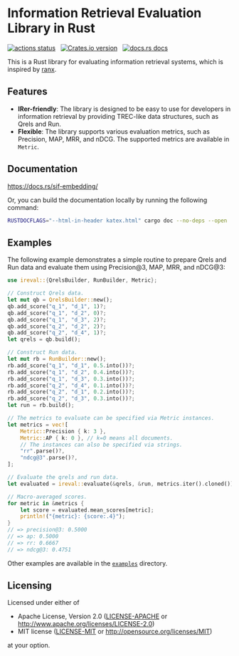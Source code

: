 # Information Retrieval Evaluation Library in Rust

<p align="left">
    <a href="https://github.com/kampersanda/ireval/actions/workflows/rust.yml?query=branch%3Amain"><img src="https://img.shields.io/github/actions/workflow/status/kampersanda/ireval/rust.yml?branch=main&style=flat-square" alt="actions status" /></a>
    &nbsp;
    <a href="https://crates.io/crates/ireval"><img src="https://img.shields.io/crates/v/ireval.svg?style=flat-square" alt="Crates.io version" /></a>
    &nbsp;
    <a href="https://docs.rs/ireval"><img src="https://img.shields.io/badge/docs-latest-blue.svg?style=flat-square" alt="docs.rs docs" /></a>
</p>

This is a Rust library for evaluating information retrieval systems,
which is inspired by [ranx](https://github.com/AmenRa/ranx).

## Features

* **IRer-friendly**:
    The library is designed to be easy to use for developers in information retrieval
    by providing TREC-like data structures, such as Qrels and Run.
* **Flexible**:
    The library supports various evaluation metrics, such as Precision, MAP, MRR, and nDCG.
    The supported metrics are available in `Metric`.

## Documentation

https://docs.rs/sif-embedding/

Or, you can build the documentation locally by running the following command:

```sh
RUSTDOCFLAGS="--html-in-header katex.html" cargo doc --no-deps --open
```

## Examples

The following example demonstrates a simple routine to prepare Qrels and Run data
and evaluate them using Precision@3, MAP, MRR, and nDCG@3:

```rust
use ireval::{QrelsBuilder, RunBuilder, Metric};

// Construct Qrels data.
let mut qb = QrelsBuilder::new();
qb.add_score("q_1", "d_1", 1)?;
qb.add_score("q_1", "d_2", 0)?;
qb.add_score("q_1", "d_3", 2)?;
qb.add_score("q_2", "d_2", 2)?;
qb.add_score("q_2", "d_4", 1)?;
let qrels = qb.build();

// Construct Run data.
let mut rb = RunBuilder::new();
rb.add_score("q_1", "d_1", 0.5.into())?;
rb.add_score("q_1", "d_2", 0.4.into())?;
rb.add_score("q_1", "d_3", 0.3.into())?;
rb.add_score("q_2", "d_4", 0.1.into())?;
rb.add_score("q_2", "d_1", 0.2.into())?;
rb.add_score("q_2", "d_3", 0.3.into())?;
let run = rb.build();

// The metrics to evaluate can be specified via Metric instances.
let metrics = vec![
    Metric::Precision { k: 3 },
    Metric::AP { k: 0 }, // k=0 means all documents.
    // The instances can also be specified via strings.
    "rr".parse()?,
    "ndcg@3".parse()?,
];

// Evaluate the qrels and run data.
let evaluated = ireval::evaluate(&qrels, &run, metrics.iter().cloned())?;

// Macro-averaged scores.
for metric in &metrics {
    let score = evaluated.mean_scores[metric];
    println!("{metric}: {score:.4}");
}
// => precision@3: 0.5000
// => ap: 0.5000
// => rr: 0.6667
// => ndcg@3: 0.4751
```

Other examples are available in the [`examples`](https://github.com/kampersanda/ireval/tree/main/examples) directory.

## Licensing

Licensed under either of

 * Apache License, Version 2.0
   ([LICENSE-APACHE](LICENSE-APACHE) or http://www.apache.org/licenses/LICENSE-2.0)
 * MIT license
   ([LICENSE-MIT](LICENSE-MIT) or http://opensource.org/licenses/MIT)

at your option.
